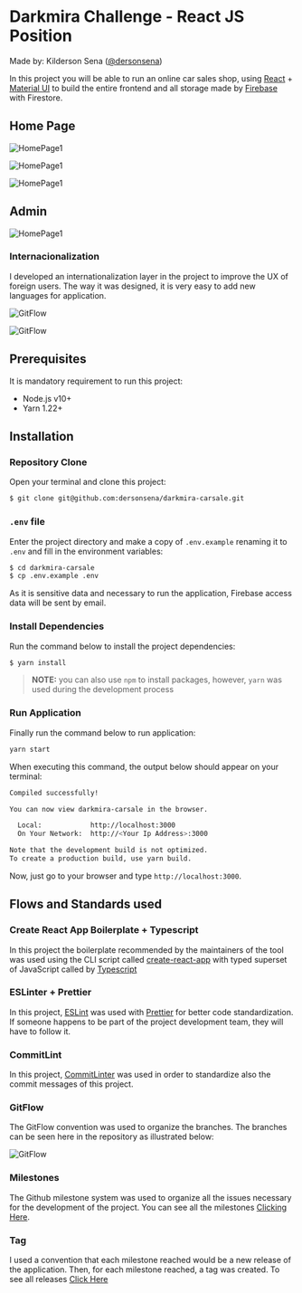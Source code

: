 # Darkmira Challenge - React JS Position

Made by: Kilderson Sena ([@dersonsena](https://github.com/dersonsena))

In this project you will be able to run an online car sales shop, using [React](https://reactjs.org) + [Material UI](https://material-ui.com) to build the entire frontend and all storage made by [Firebase](https://firebase.google.com) with Firestore.

## Home Page

![HomePage1](/docs/screenshot-1.png)

![HomePage1](/docs/screenshot-2.png)

![HomePage1](/docs/screenshot-4.png)

## Admin

![HomePage1](/docs/screenshot-3.png)

### Internacionalization

I developed an internationalization layer in the project to improve the UX of foreign users. The way it was designed, it is very easy to add new languages for application.

![GitFlow](/docs/screenshot-5.png)

![GitFlow](/docs/screenshot-6.png)

## Prerequisites

It is mandatory requirement to run this project:

- Node.js v10+
- Yarn 1.22+

## Installation

### Repository Clone

Open your terminal and clone this project:

```bash
$ git clone git@github.com:dersonsena/darkmira-carsale.git
```

### `.env` file

Enter the project directory and make a copy of `.env.example` renaming it to` .env` and fill in the environment variables:

```bash
$ cd darkmira-carsale
$ cp .env.example .env
``` 

As it is sensitive data and necessary to run the application, Firebase access data will be sent by email.

### Install Dependencies

Run the command below to install the project dependencies:

```bash
$ yarn install
```

> **NOTE:** you can also use `npm` to install packages, however, `yarn` was used during the development process

### Run Application

Finally run the command below to run application:

```bash
yarn start
```

When executing this command, the output below should appear on your terminal:

```bash
Compiled successfully!

You can now view darkmira-carsale in the browser.

  Local:            http://localhost:3000
  On Your Network:  http://<Your Ip Address>:3000

Note that the development build is not optimized.
To create a production build, use yarn build.
```

Now, just go to your browser and type `http://localhost:3000`.

## Flows and Standards used

### Create React App Boilerplate + Typescript

In this project the boilerplate recommended by the maintainers of the tool was used using the CLI script called [create-react-app](https://facebook.github.io/create-react-app/docs/getting-started) with typed superset of JavaScript called by [Typescript](https://www.typescriptlang.org)

### ESLinter + Prettier

In this project, [ESLint](https://eslint.org) was used with [Prettier](https://prettier.io) for better code standardization. If someone happens to be part of the project development team, they will have to follow it.

### CommitLint

In this project, [CommitLinter](https://commitlint.js.org) was used in order to standardize also the commit messages of this project. 

### GitFlow

The GitFlow convention was used to organize the branches. The branches can be seen here in the repository as illustrated below:

![GitFlow](/docs/branches.png)

### Milestones

The Github milestone system was used to organize all the issues necessary for the development of the project. You can see all the milestones [Clicking Here](https://github.com/dersonsena/darkmira-carsale/milestones?state=closed).

### Tag

I used a convention that each milestone reached would be a new release of the application. Then, for each milestone reached, a tag was created. To see all releases [Click Here](https://github.com/dersonsena/darkmira-carsale/releases)